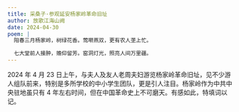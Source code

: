 ```yaml
---
title: 采桑子·参观延安杨家岭革命旧址
author: 放歌江海山阙
date: 2024-04-30
poem: |
  阳春三月杨家岭，树绿花香。莺啭燕双，更有农人垄上忙。

  七大堂前人接肿，赡仰留芳。窑洞灯光，照亮人间万里疆。
---
```


2024 年 4 月 23 日上午，与夫人及友人老周夫妇游览杨家岭革命旧址，见不少游人组队前来，特别是多所学校的中小学生团队，更是引人注目。杨家岭作为中共中央驻地虽只有 4 年左右时间，但在中国革命史上不可磨天。有感如此，特填词以记。
